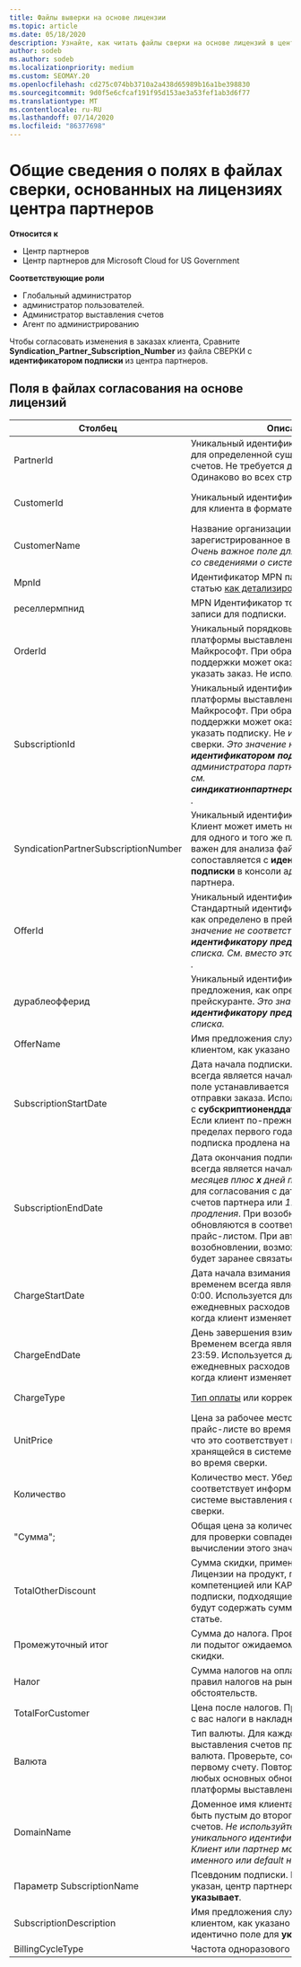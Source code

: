 ```yaml
---
title: Файлы выверки на основе лицензии
ms.topic: article
ms.date: 05/18/2020
description: Узнайте, как читать файлы сверки на основе лицензий в центре партнеров. В этой статье описывается значение каждого поля в файле разведывательную на основе лицензии.
author: sodeb
ms.author: sodeb
ms.localizationpriority: medium
ms.custom: SEOMAY.20
ms.openlocfilehash: cd275c074bb3710a2a438d65989b16a1be398830
ms.sourcegitcommit: 9d0f5e6cfcaf191f95d153ae3a53fef1ab3d6f77
ms.translationtype: MT
ms.contentlocale: ru-RU
ms.lasthandoff: 07/14/2020
ms.locfileid: "86377698"
---
```

# <a name="understand-the-fields-in-partner-center-license-based-reconciliation-files"></a>Общие сведения о полях в файлах сверки, основанных на лицензиях центра партнеров

**Относится к**

- Центр партнеров
- Центр партнеров для Microsoft Cloud for US Government

**Соответствующие роли**
- Глобальный администратор
- администратор пользователей.
- Администратор выставления счетов
- Агент по администрированию

Чтобы согласовать изменения в заказах клиента, Сравните **Syndication_Partner_Subscription_Number** из файла СВЕРКИ с **идентификатором подписки** из центра партнеров.

## <a name="fields-in-license-based-reconciliation-files"></a>Поля в файлах согласования на основе лицензий

| Столбец | Описание | Образец значения |
| ------ | ----------- | ------------ |
| PartnerId | Уникальный идентификатор в формате GUID для определенной сущности выставления счетов. Не требуется для сверки. Одинаково во всех строках. | *8ddd03642-test-test-test-46b58d356b4e* |
| CustomerId | Уникальный идентификатор Майкрософт для клиента в формате GUID. | *12ABCD34-001A-BCD2-987C-3210ABCD5678* |
| CustomerName | Название организации клиента, зарегистрированное в центре партнеров. *Очень важное поле для согласования счета со сведениями о системе.* | *Test Customer A* |
| MpnId | Идентификатор MPN партнера CSP. См. статью [как детализировать по партнерам](use-the-reconciliation-files.md#itemize-reconciliation-files-by-partner). | *4390934* |
| реселлермпнид | MPN Идентификатор торгового посредника записи для подписки.  |
| OrderId | Уникальный порядковый идентификатор платформы выставления счетов Майкрософт. При обращении в службу поддержки может оказаться полезным указать заказ. Не используется для сверки. | *566890604832738111* |
| SubscriptionId | Уникальный идентификатор подписки платформы выставления счетов Майкрософт. При обращении в службу поддержки может оказаться полезным указать подписку. Не используется для сверки. *Это значение не совпадает с **идентификатором подписки** в консоли администратора партнера. Вместо этого см. **синдикатионпартнерсубскриптионнумбер** .* | *usCBMgAAAAAAAAIA* |
| SyndicationPartnerSubscriptionNumber | Уникальный идентификатор для подписок. Клиент может иметь несколько подписок для одного и того же плана. Этот столбец важен для анализа файлов сверки. Это поле сопоставляется с **идентификатором подписки** в консоли администратора партнера. | *fb977ab5-test-test-test-24c8d9591708* |
| OfferId | Уникальный идентификатор предложения. Стандартный идентификатор предложения, как определено в прейскуранте. *Это значение не соответствует **идентификатору предложения** из прайс списка. См. вместо этого **дураблеофферид** .* | *FE616D64-E9A8-40EF-843F-152E9BBEF3D1* |
| дураблеофферид | Уникальный идентификатор устойчивого предложения, как определено в прейскуранте. *Это значение соответствует **идентификатору предложения** из прайс списка.* | *1017D7F3-6D7F-4BFA-BDD8-79BC8F104E0C* |
| OfferName | Имя предложения службы, приобретенной клиентом, как указано в прейскуранте. | *Microsoft Office 365 (план E3)* |
| SubscriptionStartDate | Дата начала подписки. Этим временем всегда является начало дня — 0:00. Это поле устанавливается в день после отправки заказа. Используется в сочетании с **субскриптионенддате** для определения: Если клиент по-прежнему находится в пределах первого года подписки или если подписка продлена на следующий год. | *2/1/2019 0:00* |
| SubscriptionEndDate | Дата окончания подписки. Этим временем всегда является начало дня — 0:00. *12 месяцев плюс **x** дней после даты начала* для согласования с датой выставления счетов партнера или *12 месяцев с даты продления*. При возобновлении цены обновляются в соответствии с текущим прайс-листом. При автоматическом возобновлении, возможно, необходимо будет заранее связаться с клиентом. | *2/1/2019 0:00* |
| ChargeStartDate | Дата начала взимания оплаты. Этим временем всегда является начало дня — 0:00. Используется для расчета ежедневных расходов (Рата плата за*Pro* ), когда клиент изменяет номера мест. | *2/1/2019 0:00* |
| ChargeEndDate | День завершения взимания оплаты. Временем всегда является конец дня, 23:59. Используется для расчета ежедневных расходов (Рата плата за*Pro* ), когда клиент изменяет номера мест. | *2/28/2019 23:59* |
| ChargeType | [Тип оплаты](recon-file-charge-types.md) или корректировки. | См. раздел [типы начислений](recon-file-charge-types.md). |
| UnitPrice | Цена за рабочее место, опубликованное в прайс-листе во время покупки. Убедитесь, что это соответствует информации, хранящейся в системе выставления счетов во время сверки. | *6,82* |
| Количество | Количество мест. Убедитесь, что это соответствует информации, хранящейся в системе выставления счетов во время сверки. | *2* |
| "Сумма"; | Общая цена за количество. Используется для проверки совпадения суммы при вычислении этого значения для клиентов. | *13,32* |
| TotalOtherDiscount | Сумма скидки, примененная к этой оплате. Лицензии на продукт, поставляемые с компетенцией или КАРТАми, или новые подписки, подходящие для стимула, также будут содержать сумму скидки в этой статье. | *2,32* |
| Промежуточный итог | Сумма до налога. Проверяет, соответствует ли подытог ожидаемому итогу, в случае скидки. | *11* |
| Налог | Сумма налогов на оплату. В зависимости от правил налогов на рынке и определенных обстоятельств. | *0* |
| TotalForCustomer | Цена после налогов. Проверьте, вычтены ли с вас налоги в накладной. | *11* |
| Валюта | Тип валюты. Для каждой сущности выставления счетов предусмотрена одна валюта. Проверьте, соответствует ли он первому счету. Повторите проверку после любых основных обновлений для платформы выставления счетов. | *EUR* |
| DomainName | Доменное имя клиента. Это поле может быть пустым до второго цикла выставления счетов. *Не используйте это поле в качестве уникального идентификатора для клиента. Клиент или партнер может обновить домен именного или default на портале Office 365.* | *example.onmicrosoft.com* |
| Параметр SubscriptionName | Псевдоним подписки. Если псевдоним не указан, центр партнеров использует **указывает**. | *PROJECT ONLINE* |
| SubscriptionDescription | Имя предложения службы, приобретенной клиентом, как указано в прейскуранте. (Это идентично поле для **указывает**.) | *Project Online Premium without Project Client* |
| BillingCycleType | Частота одноразового выставления счетов.| *Ежемесячно* |